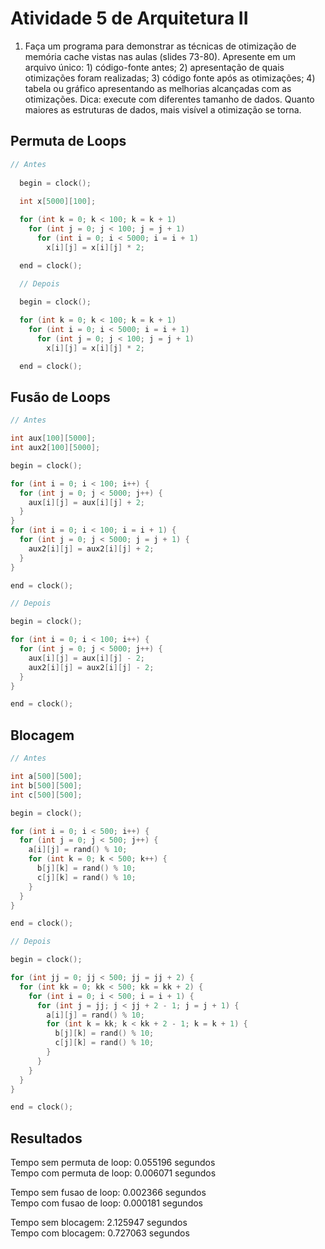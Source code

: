 # Atividade 5 de Arquitetura II

01) Faça um programa para demonstrar as técnicas de otimização de memória cache vistas nas aulas (slides 73-80). Apresente em um arquivo único: 1) código-fonte antes; 2) apresentação de quais otimizações foram realizadas; 3) código fonte após as otimizações; 4) tabela ou gráfico apresentando as melhorias alcançadas com as otimizações. Dica: execute com diferentes tamanho de dados. Quanto maiores as estruturas de dados, mais visível a otimização se torna.

## Permuta de Loops

```C
// Antes
  
  begin = clock();
  
  int x[5000][100];

  for (int k = 0; k < 100; k = k + 1)
    for (int j = 0; j < 100; j = j + 1)
      for (int i = 0; i < 5000; i = i + 1)
        x[i][j] = x[i][j] * 2;

  end = clock();
  
  // Depois

  begin = clock();

  for (int k = 0; k < 100; k = k + 1)
    for (int i = 0; i < 5000; i = i + 1)
      for (int j = 0; j < 100; j = j + 1)
        x[i][j] = x[i][j] * 2;

  end = clock();
  ```
  
  ## Fusão de Loops
  
  ```C
  // Antes

  int aux[100][5000];
  int aux2[100][5000];

  begin = clock();

  for (int i = 0; i < 100; i++) {
    for (int j = 0; j < 5000; j++) {
      aux[i][j] = aux[i][j] + 2;
    }
  }
  for (int i = 0; i < 100; i = i + 1) {
    for (int j = 0; j < 5000; j = j + 1) {
      aux2[i][j] = aux2[i][j] + 2;
    }
  }

  end = clock();
  
  // Depois
  
  begin = clock();

  for (int i = 0; i < 100; i++) {
    for (int j = 0; j < 5000; j++) {
      aux[i][j] = aux[i][j] - 2;
      aux2[i][j] = aux2[i][j] - 2;
    }
  }

  end = clock();
  ```
  
  ## Blocagem
  
  ```C
  // Antes

  int a[500][500];
  int b[500][500];
  int c[500][500];

  begin = clock();

  for (int i = 0; i < 500; i++) {
    for (int j = 0; j < 500; j++) {
      a[i][j] = rand() % 10;
      for (int k = 0; k < 500; k++) {
        b[j][k] = rand() % 10;
        c[j][k] = rand() % 10;
      }
    }
  }

  end = clock();
  
  // Depois

  begin = clock();

  for (int jj = 0; jj < 500; jj = jj + 2) {
    for (int kk = 0; kk < 500; kk = kk + 2) {
      for (int i = 0; i < 500; i = i + 1) {
        for (int j = jj; j < jj + 2 - 1; j = j + 1) {
          a[i][j] = rand() % 10;
          for (int k = kk; k < kk + 2 - 1; k = k + 1) {
            b[j][k] = rand() % 10;
            c[j][k] = rand() % 10;
          }
        }
      }
    }
  }

  end = clock();
  ```
  
  ## Resultados
  
  Tempo sem permuta de loop: 0.055196 segundos  
  Tempo com permuta de loop: 0.006071 segundos

  Tempo sem fusao de loop: 0.002366 segundos  
  Tempo com fusao de loop: 0.000181 segundos

  Tempo sem blocagem: 2.125947 segundos  
  Tempo com blocagem: 0.727063 segundos
